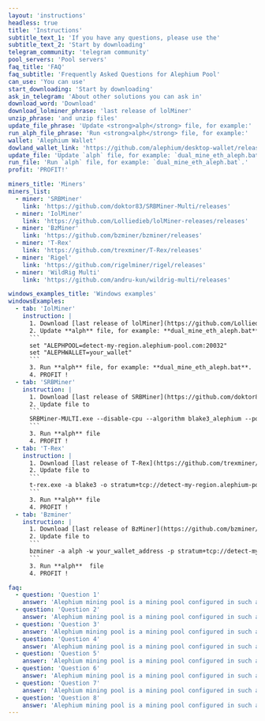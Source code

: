```yaml
---
layout: 'instructions'
headless: true
title: 'Instructions'
subtitle_text_1: 'If you have any questions, please use the'
subtitle_text_2: 'Start by downloading'
telegram_community: 'telegram community'
pool_servers: 'Pool servers'
faq_title: 'FAQ'
faq_subtitle: 'Frequently Asked Questions for Alephium Pool'
can_use: 'You can use'
start_downloading: 'Start by downloading'
ask_in_telegram: 'About other solutions you can ask in'
download_word: 'Download'
download_lolminer_phrase: 'last release of lolMiner'
unzip_phrase: 'and unzip files'
update_file_phrase: 'Update <strong>alph</strong> file, for example:'
run_alph_file_phrase: 'Run <strong>alph</strong> file, for example:'
wallet: 'Alephium Wallet'
dowland_wallet_link: 'https://github.com/alephium/desktop-wallet/releases'
update_file: 'Update `alph` file, for example: `dual_mine_eth_aleph.bat`.'
run_file: 'Run `alph` file, for example: `dual_mine_eth_aleph.bat`.'
profit: 'PROFIT!'

miners_title: 'Miners'
miners_list:
  - miner: 'SRBMiner'
    link: 'https://github.com/doktor83/SRBMiner-Multi/releases'
  - miner: 'IolMiner'
    link: 'https://github.com/Lolliedieb/lolMiner-releases/releases'
  - miner: 'BzMiner'
    link: 'https://github.com/bzminer/bzminer/releases'
  - miner: 'T-Rex'
    link: 'https://github.com/trexminer/T-Rex/releases'
  - miner: 'Rigel'
    link: 'https://github.com/rigelminer/rigel/releases'
  - miner: 'WildRig Multi'
    link: 'https://github.com/andru-kun/wildrig-multi/releases'

windows_examples_title: 'Windows examples'
windowsExamples:
  - tab: 'IolMiner'
    instruction: |
      1. Download [last release of lolMiner](https://github.com/Lolliedieb/lolMiner-releases/releases) and unzip the files.
      2. Update **alph** file, for example: **dual_mine_eth_aleph.bat**
      ```
      set "ALEPHPOOL=detect-my-region.alephium-pool.com:20032"
      set "ALEPHWALLET=your_wallet"
      ```
      3. Run **alph** file, for example: **dual_mine_eth_aleph.bat**.
      4. PROFIT !
  - tab: 'SRBMiner'
    instruction: |
      1. Download [last release of SRBMiner](https://github.com/doktor83/SRBMiner-Multi/releases) and unzip the files.
      2. Update file to
      ```
      SRBMiner-MULTI.exe --disable-cpu --algorithm blake3_alephium --pool detect-my-region.alephium-pool.com:20032 --wallet your_wallet_address
      ```
      3. Run **alph** file
      4. PROFIT !
  - tab: 'T-Rex'
    instruction: |
      1. Download [last release of T-Rex](https://github.com/trexminer/T-Rex/releases) and unzip the files.
      2. Update file to
      ```
      t-rex.exe -a blake3 -o stratum+tcp://detect-my-region.alephium-pool.com:20032 -u your_wallet_address -p x -w rig0
      ```
      3. Run **alph** file
      4. PROFIT !
  - tab: 'Bzminer'
    instruction: |
      1. Download [last release of BzMiner](https://github.com/bzminer/bzminer/releases) and unzip the files.
      2. Update file to
      ```
      bzminer -a alph -w your_wallet_address -p stratum+tcp://detect-my-region.alephium-pool.com:20032
      ```
      3. Run **alph**  file
      4. PROFIT !

faq:
  - question: 'Question 1'
    answer: 'Alephium mining pool is a mining pool configured in such a way that each miner works independently of the others. The block reward goes to only the miner who found it, others do not get anything. Block search time depends on your hashrate and luck.'
  - question: 'Question 2'
    answer: 'Alephium mining pool is a mining pool configured in such a way that each miner works independently of the others. The block reward goes to only the miner who found it, others do not get anything. Block search time depends on your hashrate and luck.'
  - question: 'Question 3'
    answer: 'Alephium mining pool is a mining pool configured in such a way that each miner works independently of the others. The block reward goes to only the miner who found it, others do not get anything. Block search time depends on your hashrate and luck.'
  - question: 'Question 4'
    answer: 'Alephium mining pool is a mining pool configured in such a way that each miner works independently of the others. The block reward goes to only the miner who found it, others do not get anything. Block search time depends on your hashrate and luck.'
  - question: 'Question 5'
    answer: 'Alephium mining pool is a mining pool configured in such a way that each miner works independently of the others. The block reward goes to only the miner who found it, others do not get anything. Block search time depends on your hashrate and luck.'
  - question: 'Question 6'
    answer: 'Alephium mining pool is a mining pool configured in such a way that each miner works independently of the others. The block reward goes to only the miner who found it, others do not get anything. Block search time depends on your hashrate and luck.'
  - question: 'Question 7'
    answer: 'Alephium mining pool is a mining pool configured in such a way that each miner works independently of the others. The block reward goes to only the miner who found it, others do not get anything. Block search time depends on your hashrate and luck.'
  - question: 'Question 8'
    answer: 'Alephium mining pool is a mining pool configured in such a way that each miner works independently of the others. The block reward goes to only the miner who found it, others do not get anything. Block search time depends on your hashrate and luck.'
---
```


